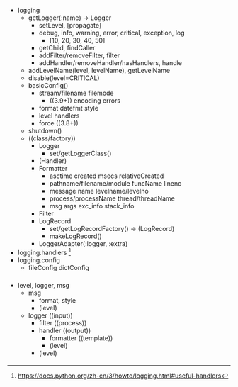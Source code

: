 - logging
  - getLogger(:name) -> Logger
    - setLevel, [propagate]
    - debug, info, warning, error, critical, exception, log
      - [10, 20, 30, 40, 50]
    - getChild, findCaller
    - addFilter/removeFilter, filter
    - addHandler/removeHandler/hasHandlers, handle
  - addLevelName(level, levelName), getLevelName
  - disable(level=CRITICAL)
  - basicConfig()
    - stream/filename filemode 
      - ((3.9+)) encoding errors 
    - format datefmt style
    - level handlers
    - force ((3.8+))
  - shutdown()
  - ((class/factory))
    - Logger
      - set/getLoggerClass()
    - (Handler)
    - Formatter
      - asctime created msecs relativeCreated
      - pathname/filename/module funcName lineno
      - message name levelname/levelno 
      - process/processName thread/threadName
      - msg args exc_info stack_info
    - Filter
    - LogRecord
      - set/getLogRecordFactory() -> (LogRecord)
      - makeLogRecord()
    - LoggerAdapter(:logger, :extra)
- logging.handlers [^ 1]
- logging.config
  - fileConfig dictConfig

[^ 1]:https://docs.python.org/zh-cn/3/howto/logging.html#useful-handlers

###
- level, logger, msg
  - msg
    - format, style
    - (level)
  - logger ((input))
    - filter ((process))
    - handler ((output))
      - formatter ((template))
      - (level)
    - (level)
####
[max]:1
